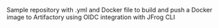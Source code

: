 Sample repository with .yml and Docker file to build and push a Docker image to Artifactory using OIDC integration with JFrog CLI
